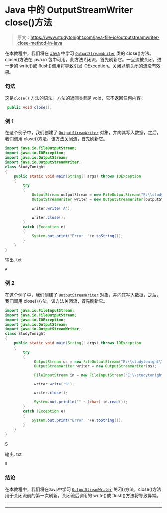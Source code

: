 # Java 中的 OutputStreamWriter close()方法

> 原文：<https://www.studytonight.com/java-file-io/outputstreamwriter-close-method-in-java>

在本教程中，我们将在 [Java](https://www.studytonight.com/java/) 中学习 [`OutputStreamWriter`](https://www.studytonight.com/tutorials/?subject=java-file-io&url=java-outputstreamwriter) 类的 close()方法。close()方法在 java.io 包中可用。此方法关闭流，首先刷新它。一旦流被关闭，进一步的 write()或 flush()调用将导致引发 IOException。关闭以前关闭的流没有效果。

### 句法

这是`close()` 方法的语法。方法的返回类型是 void，它不返回任何内容。

```java
 public void close();
```

### 例 1

在这个例子中，我们创建了 [`OutputStreamWriter`](https://www.studytonight.com/java-file-io/java-outputstreamwriter) 对象，并向其写入数据，之后，我们调用 close()方法，该方法关闭流，首先刷新它。

```java
import java.io.FileOutputStream;
import java.io.IOException;
import java.io.OutputStream;
import java.io.OutputStreamWriter;
class StudyTonight
{
	public static void main(String[] args) throws IOException 
	{ 
		try
		{
			OutputStream outputStream = new FileOutputStream("E:\\studytonight\\output.txt");
			OutputStreamWriter writer = new OutputStreamWriter(outputStream);

			writer.write('A');

			writer.close();	
		}
		catch (Exception e)
		{
			System.out.print("Error: "+e.toString());
		}
	} 
}
```

输出. txt

```java
A
```

### 例 2

在这个例子中，我们创建了 [`OutputStreamWriter`](https://www.studytonight.com/java-file-io/java-outputstreamwriter) 对象，并向其写入数据，之后，我们调用 close()方法，该方法关闭流，首先刷新它。

```java
import java.io.FileInputStream;
import java.io.FileOutputStream;
import java.io.IOException;
import java.io.OutputStream;
import java.io.OutputStreamWriter;
class StudyTonight
{
	public static void main(String[] args) throws IOException 
	{ 
		try
		{   
	         OutputStream os = new FileOutputStream("E:\\studytonight\\output.txt");
	         OutputStreamWriter writer = new OutputStreamWriter(os);

	         FileInputStream in = new FileInputStream("E:\\studytonight\\output.txt");

	         writer.write('S');

	         writer.close();

	         System.out.println("" + (char) in.read());
		}
		catch (Exception e)
		{
			System.out.print("Error: "+e.toString());
		}
	} 
}
```

S

输出. txt

```java
S
```

### 结论

在本教程中，我们将在`Java`中学习 [`OutputStreamWriter`](https://www.studytonight.com/java-file-io/java-outputstreamwriter) 关闭()方法。close()方法用于关闭流前的第一次刷新，关闭流后调用的 write()或 flush()方法将导致异常。

* * *

* * *